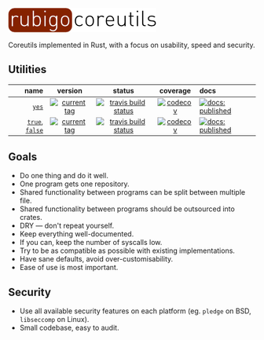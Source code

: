 ![rubigo-coreutils](coreutils.png)

Coreutils implemented in Rust, with a focus on usability, speed and security. 

## Utilities

name | version | status | coverage | docs
---: | :-----: | :----: | :------: | :---
[`yes`](https://github.com/rubigo/yes) | [![current tag](https://img.shields.io/github/tag/rubigo/yes.svg)](CHANGELOG.md) | [![travis build status](https://travis-ci.org/rubigo/yes.svg?branch=master)](https://travis-ci.org/rubigo/yes) | [![codecov](https://codecov.io/gh/rubigo/yes/branch/master/graph/badge.svg)](https://codecov.io/gh/rubigo/yes) | [![docs: published](https://img.shields.io/badge/docs-published-green.svg)](https://rubigo.github.io/yes/rubigo_yes) 
[`true`](https://github.com/rubigo/true), [`false`](https://github.com/rubigo/true) | [![current tag](https://img.shields.io/github/tag/rubigo/true.svg)](CHANGELOG.md) | [![travis build status](https://travis-ci.org/rubigo/true.svg?branch=master)](https://travis-ci.org/rubigo/true) | [![codecov](https://codecov.io/gh/rubigo/true/branch/master/graph/badge.svg)](https://codecov.io/gh/rubigo/true) | [![docs: published](https://img.shields.io/badge/docs-published-green.svg)](https://rubigo.github.io/true/rubigo_true) 

## Goals

-   Do one thing and do it well.
-   One program gets one repository.
-   Shared functionality between programs can be split between multiple file.
-   Shared functionality between programs should be outsourced into crates.
-   DRY — don't repeat yourself.
-   Keep everything well-documented.
-   If you can, keep the number of syscalls low.
-   Try to be as compatible as possible with existing implementations.
-   Have sane defaults, avoid over-customisability. 
-   Ease of use is most important.

## Security

-   Use all available security features on each platform (eg. `pledge` on BSD,
    `libseccomp` on Linux).
-   Small codebase, easy to audit.
